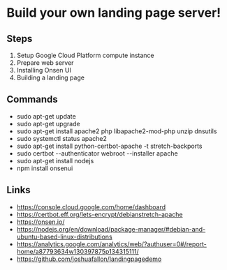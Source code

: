 # Build your own landing page server!

## Steps
1. Setup Google Cloud Platform compute instance
2. Prepare web server
3. Installing Onsen UI
4. Building a landing page

## Commands
* sudo apt-get update
* sudo apt-get upgrade
* sudo apt-get install apache2 php libapache2-mod-php unzip dnsutils 
* sudo systemctl status apache2
* sudo apt-get install python-certbot-apache -t stretch-backports
* sudo certbot --authenticator webroot --installer apache
* sudo apt-get install nodejs
* npm install onsenui

## Links
* https://console.cloud.google.com/home/dashboard
* https://certbot.eff.org/lets-encrypt/debianstretch-apache
* https://onsen.io/
* https://nodejs.org/en/download/package-manager/#debian-and-ubuntu-based-linux-distributions
* https://analytics.google.com/analytics/web/?authuser=0#/report-home/a87793634w130397875p134315111/
* https://github.com/joshuafallon/landingpagedemo
